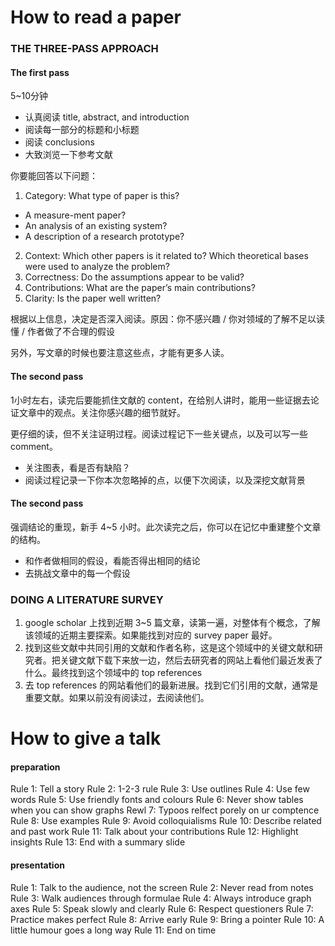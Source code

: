# How to read a paper

### THE THREE-PASS APPROACH

#### The first pass

5~10分钟

- 认真阅读 title, abstract, and introduction
- 阅读每一部分的标题和小标题
- 阅读 conclusions
- 大致浏览一下参考文献

你要能回答以下问题：

1. Category: What type of paper is this? 
  - A measure-ment paper?
  -  An analysis of an existing system?
  -  A description of a research prototype?
2. Context: Which other papers is it related to? Which theoretical bases were used to analyze the problem?
3. Correctness: Do the assumptions appear to be valid?
4. Contributions: What are the paper’s main contributions?
5. Clarity: Is the paper well written?

根据以上信息，决定是否深入阅读。原因：你不感兴趣 / 你对领域的了解不足以读懂 / 作者做了不合理的假设

另外，写文章的时候也要注意这些点，才能有更多人读。

#### The second pass

1小时左右，读完后要能抓住文献的 content，在给别人讲时，能用一些证据去论证文章中的观点。关注你感兴趣的细节就好。

更仔细的读，但不关注证明过程。阅读过程记下一些关键点，以及可以写一些 comment。

- 关注图表，看是否有缺陷？
- 阅读过程记录一下你本次忽略掉的点，以便下次阅读，以及深挖文献背景

#### The second pass

强调结论的重现，新手 4~5 小时。此次读完之后，你可以在记忆中重建整个文章的结构。

- 和作者做相同的假设，看能否得出相同的结论
- 去挑战文章中的每一个假设

### DOING A LITERATURE SURVEY

1. google scholar 上找到近期 3~5 篇文章，读第一遍，对整体有个概念，了解该领域的近期主要探索。如果能找到对应的 survey paper 最好。
2. 找到这些文献中共同引用的文献和作者名称，这是这个领域中的关键文献和研究者。把关键文献下载下来放一边，然后去研究者的网站上看他们最近发表了什么。最终找到这个领域中的 top references
3. 去 top references 的网站看他们的最新进展。找到它们引用的文献，通常是重要文献。如果以前没有阅读过，去阅读他们。

# How to give a talk

#### preparation

Rule 1: Tell a story
Rule 2: 1-2-3 rule
Rule 3: Use outlines
Rule 4: Use few words
Rule 5: Use friendly fonts and colours
Rule 6: Never show tables when you can show graphs
Rewl 7: Typoos relfect porely on ur comptence
Rule 8: Use examples
Rule 9: Avoid colloquialisms
Rule 10: Describe related and past work
Rule 11: Talk about your contributions
Rule 12: Highlight insights
Rule 13: End with a summary slide

#### presentation

Rule 1: Talk to the audience, not the screen
Rule 2: Never read from notes
Rule 3: Walk audiences through formulae
Rule 4: Always introduce graph axes
Rule 5: Speak slowly and clearly
Rule 6: Respect questioners
Rule 7: Practice makes perfect
Rule 8: Arrive early
Rule 9: Bring a pointer
Rule 10: A little humour goes a long way
Rule 11: End on time